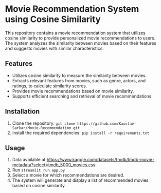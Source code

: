 # Movie Recommendation System using Cosine Similarity

This repository contains a movie recommendation system that utilizes cosine similarity to provide personalized movie recommendations to users. The system analyzes the similarity between movies based on their features and suggests movies with similar characteristics.

## Features
- Utilizes cosine similarity to measure the similarity between movies.
- Extracts relevant features from movies, such as genre, actors, and ratings, to calculate similarity scores.
- Provides movie recommendations based on movie similarity.
- Supports efficient searching and retrieval of movie recommendations.

## Installation
1. Clone the repository: `git clone https://github.com/Kaustav-Sarkar/Movie-Recommendation.git`
2. Install the required dependencies: `pip install -r requirements.txt`

## Usage
1. Data available at https://www.kaggle.com/datasets/tmdb/tmdb-movie-metadata?select=tmdb_5000_movies.csv
2. Run `streamlit run app.py`
3. Select a movie for which recommendations are desired.
4. The system will generate and display a list of recommended movies based on cosine similarity.
